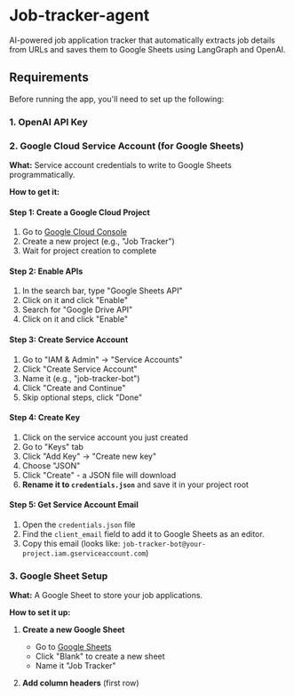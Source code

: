 # Job-tracker-agent
AI-powered job application tracker that automatically extracts job details from URLs and saves them to Google Sheets using LangGraph and OpenAI.


## Requirements

Before running the app, you'll need to set up the following:

### 1. OpenAI API Key

### 2. Google Cloud Service Account (for Google Sheets)

**What:** Service account credentials to write to Google Sheets programmatically.

**How to get it:**

#### Step 1: Create a Google Cloud Project
1. Go to [Google Cloud Console](https://console.cloud.google.com/)
2. Create a new project (e.g., "Job Tracker")
3. Wait for project creation to complete

#### Step 2: Enable APIs
1. In the search bar, type "Google Sheets API"
2. Click on it and click "Enable"
3. Search for "Google Drive API"
4. Click on it and click "Enable"

#### Step 3: Create Service Account
1. Go to "IAM & Admin" → "Service Accounts"
2. Click "Create Service Account"
3. Name it (e.g., "job-tracker-bot")
4. Click "Create and Continue"
5. Skip optional steps, click "Done"

#### Step 4: Create Key
1. Click on the service account you just created
2. Go to "Keys" tab
3. Click "Add Key" → "Create new key"
4. Choose "JSON"
5. Click "Create" - a JSON file will download
6. **Rename it to `credentials.json`** and save it in your project root

#### Step 5: Get Service Account Email
1. Open the `credentials.json` file
2. Find the `client_email` field to add it to Google Sheets as an editor.
3. Copy this email (looks like: `job-tracker-bot@your-project.iam.gserviceaccount.com`)

### 3. Google Sheet Setup

**What:** A Google Sheet to store your job applications.

**How to set it up:**

1. **Create a new Google Sheet**
   - Go to [Google Sheets](https://sheets.google.com)
   - Click "Blank" to create a new sheet
   - Name it "Job Tracker"

2. **Add column headers** (first row)
